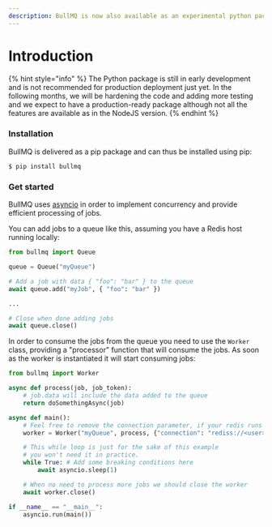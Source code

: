 ```yaml
---
description: BullMQ is now also available as an experimental python package.
---
```


# Introduction

{% hint style="info" %}
The Python package is still in early development and is not recommended for production deployment just yet. In the following months, we will be hardening the code and adding more testing and we expect to have a production-ready package although not all the features are available as in the NodeJS version.
{% endhint %}

### Installation

BullMQ is delivered as a pip package and can thus be installed using pip:

```
$ pip install bullmq
```

### Get started

BullMQ uses [asyncio](https://docs.python.org/3/library/asyncio.html) in order to implement concurrency and provide efficient processing of jobs.

You can add jobs to a queue like this, assuming you have a Redis host running locally:

```python
from bullmq import Queue

queue = Queue("myQueue")

# Add a job with data { "foo": "bar" } to the queue
await queue.add("myJob", { "foo": "bar" })

...

# Close when done adding jobs
await queue.close()

```

In order to consume the jobs from the queue you need to use the `Worker` class, providing a "processor" function that will consume the jobs. As soon as the worker is instantiated it will start consuming jobs:

```python
from bullmq import Worker

async def process(job, job_token):
    # job.data will include the data added to the queue
    return doSomethingAsync(job)

async def main():
    # Feel free to remove the connection parameter, if your redis runs on localhost
    worker = Worker("myQueue", process, {"connection": "rediss://<user>:<password>@<host>:<port>"})

    # This while loop is just for the sake of this example
    # you won't need it in practice.
    while True: # Add some breaking conditions here
        await asyncio.sleep(1)

    # When no need to process more jobs we should close the worker
    await worker.close()

if __name__ == "__main__":
    asyncio.run(main())
```
